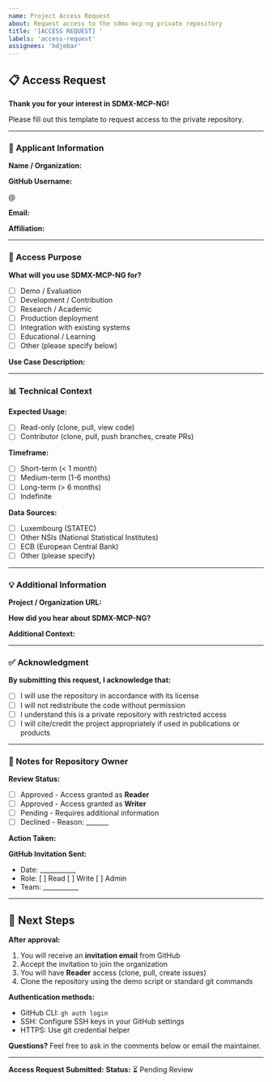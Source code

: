 ```yaml
---
name: Project Access Request
about: Request access to the sdmx-mcp-ng private repository
title: '[ACCESS REQUEST] '
labels: 'access-request'
assignees: 'hdjebar'
---
```


## 📋 Access Request

**Thank you for your interest in SDMX-MCP-NG!**

Please fill out this template to request access to the private repository.

---

### 👤 Applicant Information

**Name / Organization:**
<!-- Your full name or organization name -->


**GitHub Username:**
<!-- @your-username -->
@

**Email:**
<!-- Your contact email -->


**Affiliation:**
<!-- e.g., Company, University, Research Institute, Independent Developer -->


---

### 🎯 Access Purpose

**What will you use SDMX-MCP-NG for?**
<!-- Check all that apply -->

- [ ] Demo / Evaluation
- [ ] Development / Contribution
- [ ] Research / Academic
- [ ] Production deployment
- [ ] Integration with existing systems
- [ ] Educational / Learning
- [ ] Other (please specify below)

**Use Case Description:**
<!-- Describe your specific use case, project, or research in 2-3 sentences -->




---

### 📊 Technical Context

**Expected Usage:**
<!-- Check one -->

- [ ] Read-only (clone, pull, view code)
- [ ] Contributor (clone, pull, push branches, create PRs)

**Timeframe:**
<!-- How long do you need access? -->

- [ ] Short-term (< 1 month)
- [ ] Medium-term (1-6 months)
- [ ] Long-term (> 6 months)
- [ ] Indefinite

**Data Sources:**
<!-- Which SDMX data sources are you interested in? -->

- [ ] Luxembourg (STATEC)
- [ ] Other NSIs (National Statistical Institutes)
- [ ] ECB (European Central Bank)
- [ ] Other (please specify)

---

### 💡 Additional Information

**Project / Organization URL:**
<!-- Link to your project, organization website, or GitHub profile -->


**How did you hear about SDMX-MCP-NG?**
<!-- e.g., GitHub search, colleague, conference, publication -->


**Additional Context:**
<!-- Any other relevant information that would help us process your request -->


---

### ✅ Acknowledgment

**By submitting this request, I acknowledge that:**

- [ ] I will use the repository in accordance with its license
- [ ] I will not redistribute the code without permission
- [ ] I understand this is a private repository with restricted access
- [ ] I will cite/credit the project appropriately if used in publications or products

---

### 📝 Notes for Repository Owner

<!--
This section is for the repository owner (hdjebar) to fill out after review.
Please do not edit this section.
-->

**Review Status:**
- [ ] Approved - Access granted as **Reader**
- [ ] Approved - Access granted as **Writer**
- [ ] Pending - Requires additional information
- [ ] Declined - Reason: _______

**Action Taken:**
<!-- Owner: Note the date and action taken -->


**GitHub Invitation Sent:**
- Date: ___________
- Role: [ ] Read [ ] Write [ ] Admin
- Team: ___________

---

## 🚀 Next Steps

**After approval:**

1. You will receive an **invitation email** from GitHub
2. Accept the invitation to join the organization
3. You will have **Reader** access (clone, pull, create issues)
4. Clone the repository using the demo script or standard git commands

**Authentication methods:**
- GitHub CLI: `gh auth login`
- SSH: Configure SSH keys in your GitHub settings
- HTTPS: Use git credential helper

**Questions?**
Feel free to ask in the comments below or email the maintainer.

---

**Access Request Submitted:** <!-- GitHub will auto-fill the date -->
**Status:** ⏳ Pending Review
